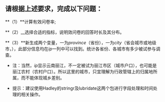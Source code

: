 
   
##  请根据上述要求，完成以下问题：

 **（1）**计算有效问卷率;

 **（2）__选择合适的指标，说明效问卷的回答时长及其分布。

 **（3）**新生成两个变量，一为*province*（省份），一为*city*（省会城市或地级市，），此部分信息均在*ip*一列中可以找到。统计各省份、各城市有多少被试参与调查。

+ 注：当然，*ip*显示云南丽江，不一定被试为丽江市区（城市户口），也可能是丽江农村（农村户口）。所以这里的城市，只宜理解为行政管辖上的归属地所属，而不能体现城乡差别。

+ 提示：建议使用Hadley的stringr及lubridate这两个包进行字段处理和时间处理的相关操作。
